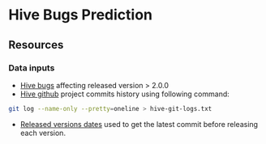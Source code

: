 # Hive Bugs Prediction

## Resources


### Data inputs
- [Hive bugs](https://issues.apache.org/jira/browse/HIVE-4413?jql=project%20%3D%20HIVE%20AND%20issuetype%20%3D%20Bug%20AND%20status%20%3D%20Resolved%20AND%20affectedVersion%20in%20(2.0.0%2C%202.0.1%2C%202.1.0%2C%202.1.1%2C%202.2.0%2C%202.3.0%2C%202.3.1%2C%202.3.2%2C%202.3.3%2C%202.3.4%2C%202.3.5%2C%202.3.6%2C%202.3.7%2C%202.3.8%2C%202.4.0%2C%203.0.0%2C%203.1.0%2C%203.1.1%2C%203.1.2%2C%203.1.3)%20ORDER%20BY%20affectedVersion%20ASC%2C%20priority%20DESC%2C%20updated%20DESC) affecting released version > 2.0.0
- [Hive github](https://github.com/apache/hive) project commits history using following command: 
```bash 
git log --name-only --pretty=oneline > hive-git-logs.txt
```
- [Released versions dates](https://hive.apache.org/downloads.html) used to get the latest commit before releasing each version.